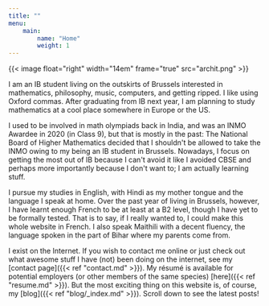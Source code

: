 ```yaml
---
title: ""
menu:
    main:
        name: "Home"
        weight: 1
---
```


{{< image float="right" width="14em" frame="true" src="archit.png" >}}

I am an IB student living on the outskirts of Brussels interested in
mathematics, philosophy, music, computers, and getting ripped. I like using
Oxford commas. After graduating from IB next year, I am planning to study
mathematics at a cool place somewhere in Europe or the US.

I used to be involved in math olympiads back in India, and was an INMO Awardee
in 2020 (in Class 9), but that is mostly in the past: The National Board of
Higher Mathematics decided that I shouldn't be allowed to take the INMO owing
to my being an IB student in Brussels. Nowadays, I focus on getting the most
out of IB because I can't avoid it like I avoided CBSE and perhaps more
importantly because I don't want to; I am actually learning stuff.

I pursue my studies in English, with Hindi as my mother tongue and the language
I speak at home. Over the past year of living in Brussels, however, I have
learnt enough French to be at least at a B2 level, though I have yet to be
formally tested. That is to say, if I really wanted to, I could make this whole
website in French. I also speak Maithili with a decent fluency, the language
spoken in the part of Bihar where my parents come from.

I exist on the Internet. If you wish to contact me online or just check out
what awesome stuff I have (not) been doing on the internet, see my
[contact page]({{< ref "contact.md" >}}). My résumé is available for potential
employers (or other members of the same species) [here]({{< ref "resume.md" >}}).
But the most exciting thing on this website is, of course, my [blog]({{< ref
"blog/_index.md" >}}). Scroll down to see the latest posts!
